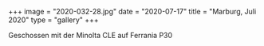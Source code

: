 +++
image = "2020-032-28.jpg"
date = "2020-07-17"
title = "Marburg, Juli 2020"
type = "gallery"
+++

Geschossen mit der Minolta CLE auf Ferrania P30
